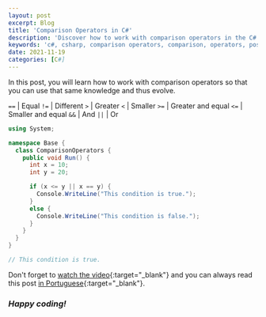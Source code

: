 ```yaml
---
layout: post
excerpt: Blog
title: 'Comparison Operators in C#'
description: 'Discover how to work with comparison operators in the C# programming language. Get answers to your questions with the theory and examples presented.'
keywords: 'c#, csharp, comparison operators, comparison, operators, post'
date: 2021-11-19
categories: [C#]
---
```


In this post, you will learn how to work with comparison operators so that you can use that same knowledge and thus evolve.

`==` | Equal
`!=` | Different
`>` | Greater
`<` | Smaller
`>=` | Greater and equal
`<=` | Smaller and equal
`&&` | And
`||` | Or

```csharp
using System;

namespace Base {
  class ComparisonOperators {
    public void Run() {
      int x = 10;
      int y = 20;

      if (x <= y || x == y) {
        Console.WriteLine("This condition is true.");
      }
      else {
        Console.WriteLine("This condition is false.");
      }
    }
  }
}

// This condition is true.
```

Don't forget to [watch the video](https://youtu.be/Vg8cCo5bIic){:target="\_blank"} and you can always read this post [in Portuguese](https://caffeinealgorithm.com/blog/20211119/operadores-de-comparacao-em-csharp/){:target="\_blank"}.

### _Happy coding!_
